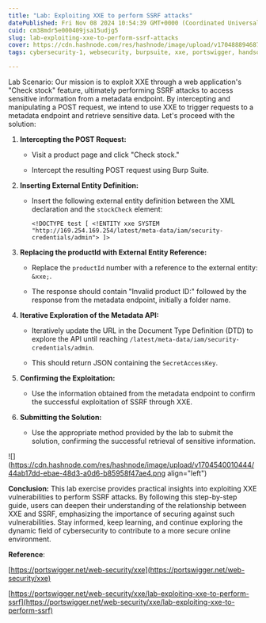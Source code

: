 ```yaml
---
title: "Lab: Exploiting XXE to perform SSRF attacks"
datePublished: Fri Nov 08 2024 10:54:39 GMT+0000 (Coordinated Universal Time)
cuid: cm38mdr5e000409jsa15udjg5
slug: lab-exploiting-xxe-to-perform-ssrf-attacks
cover: https://cdn.hashnode.com/res/hashnode/image/upload/v1704888946874/17067007-ca6d-47e9-8b6f-18c97a084fb4.png
tags: cybersecurity-1, websecurity, burpsuite, xxe, portswigger, handson

---
```


Lab Scenario: Our mission is to exploit XXE through a web application's "Check stock" feature, ultimately performing SSRF attacks to access sensitive information from a metadata endpoint. By intercepting and manipulating a POST request, we intend to use XXE to trigger requests to a metadata endpoint and retrieve sensitive data. Let's proceed with the solution:

1. **Intercepting the POST Request:**
    
    * Visit a product page and click "Check stock."
        
    * Intercept the resulting POST request using Burp Suite.
        
2. **Inserting External Entity Definition:**
    
    * Insert the following external entity definition between the XML declaration and the `stockCheck` element:
        
        ```plaintext
        <!DOCTYPE test [ <!ENTITY xxe SYSTEM "http://169.254.169.254/latest/meta-data/iam/security-credentials/admin"> ]>
        ```
        
3. **Replacing the productId with External Entity Reference:**
    
    * Replace the `productId` number with a reference to the external entity: `&xxe;`.
        
    * The response should contain "Invalid product ID:" followed by the response from the metadata endpoint, initially a folder name.
        
4. **Iterative Exploration of the Metadata API:**
    
    * Iteratively update the URL in the Document Type Definition (DTD) to explore the API until reaching `/latest/meta-data/iam/security-credentials/admin`.
        
    * This should return JSON containing the `SecretAccessKey`.
        
5. **Confirming the Exploitation:**
    
    * Use the information obtained from the metadata endpoint to confirm the successful exploitation of SSRF through XXE.
        
6. **Submitting the Solution:**
    
    * Use the appropriate method provided by the lab to submit the solution, confirming the successful retrieval of sensitive information.
        

![](https://cdn.hashnode.com/res/hashnode/image/upload/v1704540010444/44ab17dd-ebae-48d3-a0d6-b85958f47ae4.png align="left")

**Conclusion:** This lab exercise provides practical insights into exploiting XXE vulnerabilities to perform SSRF attacks. By following this step-by-step guide, users can deepen their understanding of the relationship between XXE and SSRF, emphasizing the importance of securing against such vulnerabilities. Stay informed, keep learning, and continue exploring the dynamic field of cybersecurity to contribute to a more secure online environment.

**Reference**:

[https://portswigger.net/web-security/xxe](https://portswigger.net/web-security/xxe)

[https://portswigger.net/web-security/xxe/lab-exploiting-xxe-to-perform-ssrf](https://portswigger.net/web-security/xxe/lab-exploiting-xxe-to-perform-ssrf)